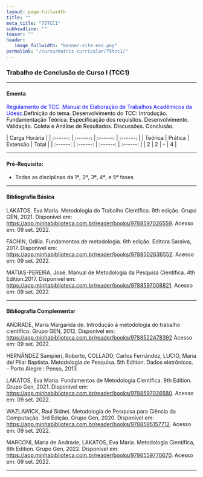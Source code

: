 ```yaml
---
layout: page-fullwidth
title: ""
meta_title: "75TCC1"
subheadline: ""
teaser: ""
header:
   image_fullwidth: "banner-site-eso.png"
permalink: "/curso/matriz-curricular/75tcc1/"
---
```


### **Trabalho de Conclusão de Curso I (TCC1)**

<hr>

#### **Ementa**

<class style="color: blue">Regulamento de TCC. Manual de Elaboração de Trabalhos Acadêmicos da Udesc.</class><class style="color: black">Definição do tema. Desenvolvimento do TCC: Introdução. Fundamentação Teórica. Especificação dos requisitos. Desenvolvimento. Validação. Coleta e Análise de Resultados. Discussões. Conclusão.</class>  

| Carga Horária | 
| :------: | :------: | :------: | :------: |
| Teórica | Prática | Extensão | Total |
| :------: | :------: | :------: | :------: |
| 2 | 2 | - | 4 |

<hr>

#### **Pré-Requisito:**

- Todas as disciplinas da 1ª, 2ª, 3ª, 4ª, e 5ª fases

<hr>

#### **Bibliografia Básica** 

LAKATOS, Eva Maria. Metodologia do Trabalho Científico. 9th edição. Grupo GEN, 2021. Disponível em: https://app.minhabiblioteca.com.br/reader/books/9788597026559. Acesso em: 09 set. 2022.  

FACHIN, Odília. Fundamentos de metodologia. 6th edição. Editora Saraiva, 2017. Disponível em: https://app.minhabiblioteca.com.br/reader/books/9788502636552. Acesso em: 09 set. 2022.   

MATIAS-PEREIRA, José. Manual de Metodologia da Pesquisa Científica. 4th Edition.2017. Disponível em: https://app.minhabiblioteca.com.br/reader/books/9788597008821. Acesso em: 09 set. 2022. 

<hr>

#### **Bibliografia Complementar**

ANDRADE, Maria Margarida de. Introdução à metodologia do trabalho científico. Grupo GEN, 2012. Disponível em: https://app.minhabiblioteca.com.br/reader/books/9788522478392 Acesso em: 09 set. 2022. 

HERNÁNDEZ Sampieri, Roberto, COLLADO, Carlos Fernández, LUCIO, María del Pilar Baptista. Metodologia de Pesquisa. 5th Edition. Dados eletrônicos. – Porto Alegre : Penso, 2013.  

LAKATOS, Eva Maria. Fundamentos de Metodologia Científica. 9th Edition. Grupo Gen, 2021. Disponível em: https://app.minhabiblioteca.com.br/reader/books/9788597026580. Acesso em: 09 set. 2022. 

WAZLAWICK, Raul Sidnei. Metodologia de Pesquisa para Ciência da Computação. 3rd Edição. Grupo Gen, 2020. Disponível em: https://app.minhabiblioteca.com.br/reader/books/9788595157712. Acesso em: 09 set. 2022. 

MARCONI, Maria de Andrade, LAKATOS, Eva Maria. Metodologia Científica, 8th Edition. Grupo Gen, 2022. Disponível em: https://app.minhabiblioteca.com.br/reader/books/9786559770670. Acesso em: 09 set. 2022.  

<hr>